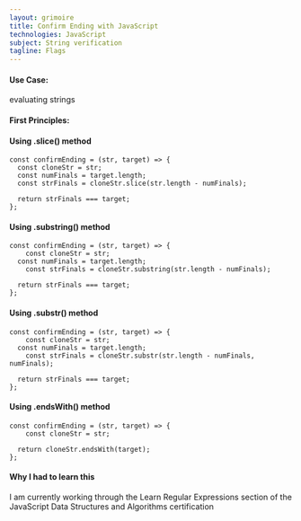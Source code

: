 ```yaml
---
layout: grimoire
title: Confirm Ending with JavaScript
technologies: JavaScript
subject: String verification
tagline: Flags
---
```


#### Use Case:
evaluating strings
#### First Principles:

#### Using .slice() method
```
const confirmEnding = (str, target) => {
  const cloneStr = str;
  const numFinals = target.length;
  const strFinals = cloneStr.slice(str.length - numFinals);

  return strFinals === target;
};
```
#### Using .substring() method
```
const confirmEnding = (str, target) => {
	const cloneStr = str;
  const numFinals = target.length;
	const strFinals = cloneStr.substring(str.length - numFinals);

  return strFinals === target;
};
```
#### Using .substr() method
```
const confirmEnding = (str, target) => {
	const cloneStr = str;
  const numFinals = target.length;
	const strFinals = cloneStr.substr(str.length - numFinals, numFinals);

  return strFinals === target;
};
```
#### Using .endsWith() method
```
const confirmEnding = (str, target) => {
	const cloneStr = str;

  return cloneStr.endsWith(target);
};
```
#### Why I had to learn this
I am currently working through the Learn Regular Expressions section of the JavaScript Data Structures and Algorithms certification
